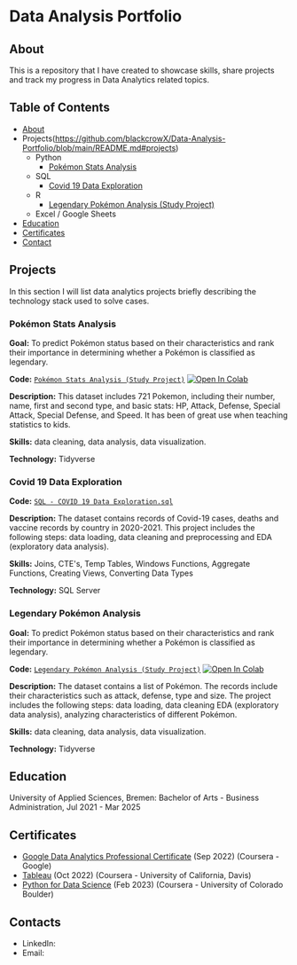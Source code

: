 # Data Analysis Portfolio


## About
This is a repository that I have created to showcase skills, share projects and track my progress in Data Analytics related topics.


## Table of Contents
- [About](https://github.com/blackcrowX/Data-Analysis-Portfolio/blob/main/README.md#about)
- Projects(https://github.com/blackcrowX/Data-Analysis-Portfolio/blob/main/README.md#projects)
  - Python
    - [Pokémon Stats Analysis](https://github.com/)
  - SQL
    - [Covid 19 Data Exploration](https://github.com/)
  - R
    - [Legendary Pokémon Analysis (Study Project)](https://github.com/)
  - Excel / Google Sheets
- [Education](https://github.com/blackcrowX/Data-Analysis-Portfolio/blob/main/README.md#education)  
- [Certificates](https://github.com/blackcrowX/Data-Analysis-Portfolio/blob/main/README.md#certificates)
- [Contact](https://github.com/blackcrowX/Data-Analysis-Portfolio/blob/main/README.md#contacts)


## Projects
In this section I will list data analytics projects briefly describing the technology stack used to solve cases.


### Pokémon Stats Analysis

**Goal:** To predict Pokémon status based on their characteristics and rank their importance in determining whether a Pokémon is classified as legendary.

**Code:** [`Pokémon Stats Analysis (Study Project)`](https://github.com/blackcrowX/Data-Analysis-Portfolio/blob/main/Pok%C3%A9mon%20Stats.ipynb)
          [![Open In Colab](https://colab.research.google.com/assets/colab-badge.svg)](https://colab.research.google.com/github.com/blackcrowX/Data-Analysis-Portfolio/blob/main/Pok%C3%A9mon%20Stats.ipynb)

**Description:** This dataset includes 721 Pokemon, including their number, name, first and second type, and basic stats: HP, Attack, Defense, Special Attack, Special Defense, and Speed. It has been of great use when teaching statistics to kids.

**Skills:** data cleaning, data analysis, data visualization.

**Technology:** Tidyverse 


### Covid 19 Data Exploration
**Code:** [`SQL - COVID 19 Data Exploration.sql`](https://github.com/)

**Description:** The dataset contains records of Covid-19 cases, deaths and vaccine records by country in 2020-2021. This project includes the following steps: data loading, data cleaning and preprocessing and EDA (exploratory data analysis).

**Skills:** Joins, CTE's, Temp Tables, Windows Functions, Aggregate Functions, Creating Views, Converting Data Types

**Technology:** SQL Server


### Legendary Pokémon Analysis

**Goal:** To predict Pokémon status based on their characteristics and rank their importance in determining whether a Pokémon is classified as legendary.

**Code:** [`Legendary Pokémon Analysis (Study Project)`](https://github.com/blackcrowX/Data-Analysis-Portfolio/blob/main/Legendary%20Pok%C3%A9mon%20Analysis.ipynb)
          [![Open In Colab](https://colab.research.google.com/assets/colab-badge.svg)](https://colab.research.google.com/github.com/blackcrowX/Data-Analysis-Portfolio/blob/main/Legendary%20Pok%C3%A9mon%20Analysis.ipynb)

**Description:** The dataset contains a list of  Pokémon.  The records include their characteristics such as attack, defense, type and size. The project includes the following steps: data loading, data cleaning EDA (exploratory data analysis), analyzing characteristics of different Pokémon.

**Skills:** data cleaning, data analysis, data visualization.

**Technology:** Tidyverse 


## Education

University of Applied Sciences, Bremen: 
Bachelor of Arts - Business Administration,
Jul 2021 - Mar 2025


## Certificates
- [Google Data Analytics Professional Certificate](https://www.coursera.org/) (Sep 2022) (Coursera - Google)
- [Tableau](https://www.coursera.org/) (Oct 2022) (Coursera - University of California, Davis)
- [Python for Data Science](https://coursera.org/) (Feb 2023) (Coursera - University of Colorado Boulder)


## Contacts
- LinkedIn: 
- Email: 
